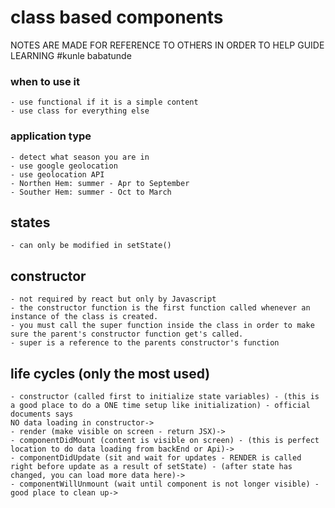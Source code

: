 # class based components

NOTES ARE MADE FOR REFERENCE TO OTHERS IN ORDER TO HELP GUIDE LEARNING #kunle babatunde

  ### when to use it
    - use functional if it is a simple content
    - use class for everything else

  ### application type
    - detect what season you are in
    - use google geolocation
    - use geolocation API
    - Northen Hem: summer - Apr to September
    - Souther Hem: summer - Oct to March

  ## states
    - can only be modified in setState()

  ## constructor
    - not required by react but only by Javascript
    - the constructor function is the first function called whenever an instance of the class is created.
    - you must call the super function inside the class in order to make sure the parent's constructor function get's called.
    - super is a reference to the parents constructor's function

  ## life cycles (only the most used)
    - constructor (called first to initialize state variables) - (this is a good place to do a ONE time setup like initialization) - official documents says 
    NO data loading in constructor->
    - render (make visible on screen - return JSX)->
    - componentDidMount (content is visible on screen) - (this is perfect location to do data loading from backEnd or Api)->
    - componentDidUpdate (sit and wait for updates - RENDER is called right before update as a result of setState) - (after state has changed, you can load more data here)->
    - componentWillUnmount (wait until component is not longer visible) - good place to clean up->